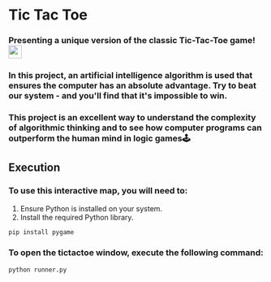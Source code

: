 # Tic Tac Toe

### Presenting a unique version of the classic Tic-Tac-Toe game!  <img height="26"  style="height: 26px; max-width: 100%;" src="https://img.freepik.com/premium-vector/tic-tac-toe-sketched-isolated-vintage-game-in-hand-drawn-style-engraved-cross-and-zero-designed-for-poster-print-book-illustration-logo-icon-tattoo-vintage-vector-illustration_186802-4454.jpg"  > 

### In this project, an artificial intelligence algorithm is used that ensures the computer has an absolute advantage. Try to beat our system - and you'll find that it's impossible to win. 

### This project is an excellent way to understand the complexity of algorithmic thinking and to see how computer programs can outperform the human mind in logic games🕹️

## Execution
### To use this interactive map, you will need to:
1. Ensure Python is installed on your system.
2. Install the required Python library.

```bash
pip install pygame
```
### To open the tictactoe window, execute the following command:
```bash
python runner.py
```
